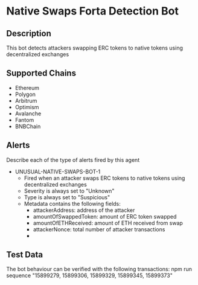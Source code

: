 # Native Swaps Forta Detection Bot

## Description

This bot detects attackers swapping ERC tokens to native tokens using decentralized exchanges


## Supported Chains

- Ethereum
- Polygon
- Arbitrum
- Optimism
- Avalanche
- Fantom
- BNBChain


## Alerts

Describe each of the type of alerts fired by this agent

- UNUSUAL-NATIVE-SWAPS-BOT-1
  - Fired when an attacker swaps ERC tokens to native tokens using decentralized exchanges
  - Severity is always set to "Unknown" 
  - Type is always set to "Suspicious"
  - Metadata contains the following fields: 
    - attackerAddress: address of the attacker
    - amountOfSwappedToken: amount of ERC token swapped
    - amountOfETHReceived: amount of ETH received from swap
    - attackerNonce: total number of attacker transactions
    - 

## Test Data

The bot behaviour can be verified with the following transactions:
npm run sequence "15899279, 15899306, 15899329, 15899345, 15899373"
